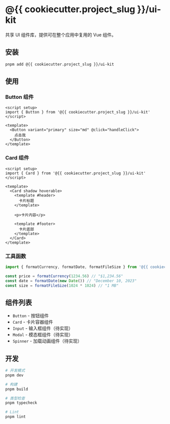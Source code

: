 # @{{ cookiecutter.project_slug }}/ui-kit

共享 UI 组件库，提供可在整个应用中复用的 Vue 组件。

## 安装

```bash
pnpm add @{{ cookiecutter.project_slug }}/ui-kit
```

## 使用

### Button 组件

```vue
<script setup>
import { Button } from '@{{ cookiecutter.project_slug }}/ui-kit'
</script>

<template>
  <Button variant="primary" size="md" @click="handleClick">
    点击我
  </Button>
</template>
```

### Card 组件

```vue
<script setup>
import { Card } from '@{{ cookiecutter.project_slug }}/ui-kit'
</script>

<template>
  <Card shadow hoverable>
    <template #header>
      卡片标题
    </template>
    
    <p>卡片内容</p>
    
    <template #footer>
      卡片底部
    </template>
  </Card>
</template>
```

### 工具函数

```ts
import { formatCurrency, formatDate, formatFileSize } from '@{{ cookiecutter.project_slug }}/ui-kit'

const price = formatCurrency(1234.56) // "$1,234.56"
const date = formatDate(new Date()) // "December 10, 2023"
const size = formatFileSize(1024 * 1024) // "1 MB"
```

## 组件列表

- `Button` - 按钮组件
- `Card` - 卡片容器组件
- `Input` - 输入框组件（待实现）
- `Modal` - 模态框组件（待实现）
- `Spinner` - 加载动画组件（待实现）

## 开发

```bash
# 开发模式
pnpm dev

# 构建
pnpm build

# 类型检查
pnpm typecheck

# Lint
pnpm lint
```

